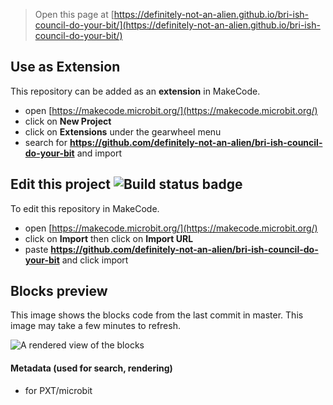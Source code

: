 
> Open this page at [https://definitely-not-an-alien.github.io/bri-ish-council-do-your-bit/](https://definitely-not-an-alien.github.io/bri-ish-council-do-your-bit/)

## Use as Extension

This repository can be added as an **extension** in MakeCode.

* open [https://makecode.microbit.org/](https://makecode.microbit.org/)
* click on **New Project**
* click on **Extensions** under the gearwheel menu
* search for **https://github.com/definitely-not-an-alien/bri-ish-council-do-your-bit** and import

## Edit this project ![Build status badge](https://github.com/definitely-not-an-alien/bri-ish-council-do-your-bit/workflows/MakeCode/badge.svg)

To edit this repository in MakeCode.

* open [https://makecode.microbit.org/](https://makecode.microbit.org/)
* click on **Import** then click on **Import URL**
* paste **https://github.com/definitely-not-an-alien/bri-ish-council-do-your-bit** and click import

## Blocks preview

This image shows the blocks code from the last commit in master.
This image may take a few minutes to refresh.

![A rendered view of the blocks](https://github.com/definitely-not-an-alien/bri-ish-council-do-your-bit/raw/master/.github/makecode/blocks.png)

#### Metadata (used for search, rendering)

* for PXT/microbit
<script src="https://makecode.com/gh-pages-embed.js"></script><script>makeCodeRender("{{ site.makecode.home_url }}", "{{ site.github.owner_name }}/{{ site.github.repository_name }}");</script>
